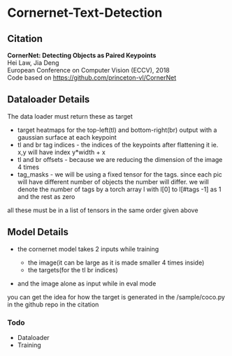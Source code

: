 # Cornernet-Text-Detection

## Citation
**CornerNet: Detecting Objects as Paired Keypoints**  
Hei Law, Jia Deng  
European Conference on Computer Vision (ECCV), 2018  
Code based on https://github.com/princeton-vl/CornerNet

## Dataloader Details
The data loader must return these as target
- target heatmaps for the top-left(tl) and bottom-right(br) output with a gaussian surface at each keypoint
- tl and br tag indices - the indices of the keypoints after flattening it ie. x,y will have index y*width + x  
- tl and br offsets - because we are reducing the dimension of the image 4 times
- tag_masks -  we will be using a fixed tensor for the tags. since each pic will have
different number of objects the number will differ. we will denote the number of tags
  by a torch array l with l[0] to l[#tags -1] as 1 and the rest as zero
  
all these must be in a list of tensors in the same order given above

## Model Details
- the cornernet model takes 2 inputs while training 
  - the image(it can be large as it is made smaller 4 times inside)
  - the targets(for the tl br indices)
  
- and the image alone as input while in eval mode


you can get the idea for how the target is generated in the 
/sample/coco.py in the github repo in the citation

### Todo
- Dataloader
- Training
